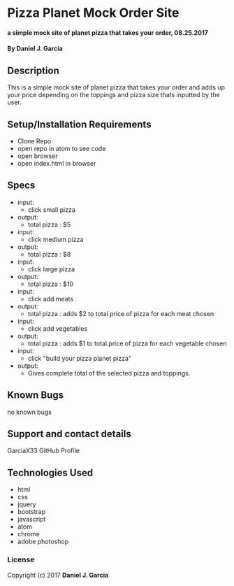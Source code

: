 # Pizza Planet Mock Order Site

#### a simple mock site of planet pizza that takes your order, 08.25.2017

#### By Daniel J. Garcia

## Description

This is a simple mock site of planet pizza that takes your order and adds up your price depending on the toppings and pizza size thats inputted by the user.

## Setup/Installation Requirements

* Clone Repo
* open repo in atom to see code
* open browser
* open index.html in browser

## Specs

* input:
  * click small pizza
* output:
  * total pizza : $5
* input:
  * click medium pizza
* output:
  * total pizza : $8
* input:
  * click large pizza
* output:
  * total pizza : $10
* input:
  * click add meats
* output:
  * total pizza : adds $2 to total price of pizza for each meat chosen
* input:
  * click add vegetables
* output:
  * total pizza : adds $1 to total price of pizza for each vegetable chosen
* input:
  * click "build your pizza planet pizza"
* output:
  * Gives complete total of the selected pizza and toppings.



## Known Bugs

no known bugs

## Support and contact details

GarciaX33 GitHub Profile

## Technologies Used

* html
* css
* jquery
* bootstrap
* javascript
* atom
* chrome
* adobe photoshop

### License


Copyright (c) 2017 **Daniel J. Garcia**

